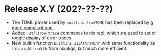 # Release X.Y (202?-??-??)

* The TOML parser used by `builtins.fromTOML` has been replaced by [a
  more compliant one](https://github.com/ToruNiina/toml11).
* Added `:st`/`:show-trace` commands to nix repl, which are used to
  set or toggle display of error traces.
* New builtin function `builtins.zipAttrsWith` with same functionality
  as `lib.zipAttrsWith` from nixpkgs, but much more efficient.

